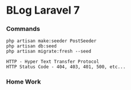 # BLog Laravel 7

### Commands
```
php artisan make:seeder PostSeeder
php artisan db:seed
php artisan migrate:fresh --seed
```

```
HTTP - Hyper Text Transfer Protocol
HTTP Status Code - 404, 403, 401, 500, etc...
```

### Home Work
```


```